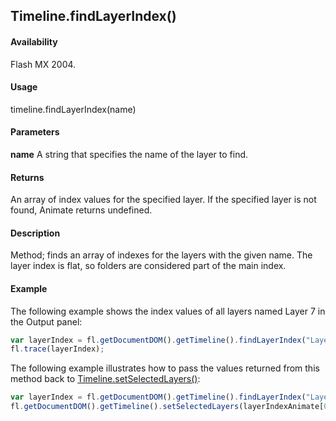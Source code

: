 ## Timeline.findLayerIndex()

#### Availability

Flash MX 2004.

#### Usage

timeline.findLayerIndex(name)

#### Parameters

**name** A string that specifies the name of the layer to find.

#### Returns

An array of index values for the specified layer. If the specified layer is not found, Animate returns undefined.

#### Description

Method; finds an array of indexes for the layers with the given name. The layer index is flat, so folders are considered part of the main index.

#### Example

The following example shows the index values of all layers named Layer 7 in the Output panel:

```javascript
var layerIndex = fl.getDocumentDOM().getTimeline().findLayerIndex("Layer 7");
fl.trace(layerIndex);
```

The following example illustrates how to pass the values returned from this method back to
[Timeline.setSelectedLayers()](../Timeline_object/Timeline47.md):

```javascript
var layerIndex = fl.getDocumentDOM().getTimeline().findLayerIndex("Layer 1");
fl.getDocumentDOM().getTimeline().setSelectedLayers(layerIndexAnimate[0Animate], true);
```
